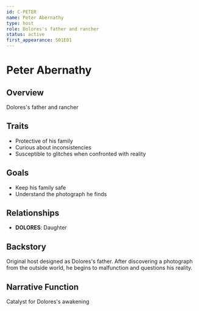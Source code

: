 ```yaml
---
id: C-PETER
name: Peter Abernathy
type: host
role: Dolores's father and rancher
status: active
first_appearance: S01E01
---
```


# Peter Abernathy

## Overview
Dolores's father and rancher

## Traits
- Protective of his family
- Curious about inconsistencies
- Susceptible to glitches when confronted with reality

## Goals
- Keep his family safe
- Understand the photograph he finds

## Relationships
- **DOLORES**: Daughter

## Backstory
Original host designed as Dolores's father. After discovering a photograph from the outside world, he begins to malfunction and questions his reality.

## Narrative Function
Catalyst for Dolores's awakening
